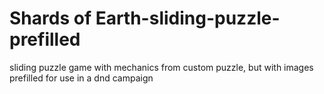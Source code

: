 # Shards of Earth-sliding-puzzle-prefilled
sliding puzzle game with mechanics from custom puzzle, but with images prefilled for use in a dnd campaign
